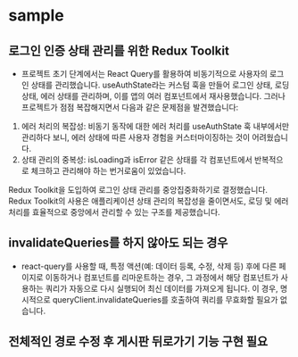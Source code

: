 # sample

## 로그인 인증 상태 관리를 위한 Redux Toolkit
- 프로젝트 초기 단계에서는 React Query를 활용하여 비동기적으로 사용자의 로그인 상태를 관리했습니다. useAuthState라는 커스텀 훅을 만들어 로그인 상태, 로딩 상태, 에러 상태를 관리하며, 이를 앱의 여러 컴포넌트에서 재사용했습니다. 그러나 프로젝트가 점점 복잡해지면서 다음과 같은 문제점을 발견했습니다:

1. 에러 처리의 복잡성: 비동기 동작에 대한 에러 처리를 useAuthState 훅 내부에서만 관리하다 보니, 에러 상태에 따른 사용자 경험을 커스터마이징하는 것이 어려웠습니다.
2. 상태 관리의 중복성: isLoading과 isError 같은 상태를 각 컴포넌트에서 반복적으로 체크하고 관리해야 하는 번거로움이 있었습니다.

 Redux Toolkit을 도입하여 로그인 상태 관리를 중앙집중화하기로 결정했습니다. Redux Toolkit의 사용은 애플리케이션 상태 관리의 복잡성을 줄이면서도, 로딩 및 에러 처리를 효율적으로 중앙에서 관리할 수 있는 구조를 제공했습니다.


 ## invalidateQueries를 하지 않아도 되는 경우
 - react-query를 사용할 때, 특정 액션(예: 데이터 등록, 수정, 삭제 등) 후에 다른 페이지로 이동하거나 컴포넌트를 리마운트하는 경우, 그 과정에서 해당 컴포넌트가 사용하는 쿼리가 자동으로 다시 실행되어 최신 데이터를 가져오게 됩니다.  이 경우, 명시적으로 queryClient.invalidateQueries를 호출하여 쿼리를 무효화할 필요가 없습니다.


 ## 전체적인 경로 수정 후 게시판 뒤로가기 기능 구현 필요
 